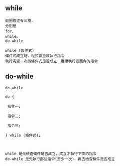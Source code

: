 ## while
```
迴圈敘述有三種，
分別是 
for、
while、
do-while
```
```
while (條件式) 
條件式成立時，程式會重複執行指令
執行完查一次該條件式是否成立，繼續執行迴圈內的指令
```
## do-while
```
do-while

do {

 指令一;

 指令二;

 指令三;

} while (條件式);



```
```
while 是先檢查條件是否成立，成立才執行下面的指令
do-while 是先執行那些指令(至少一次)，再去檢查條件是否成立
```

